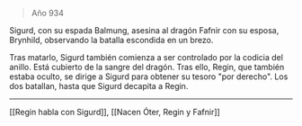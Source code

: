 > Año 934

Sigurd, con su espada Balmung, asesina al dragón Fafnir con su esposa, Brynhild, observando la batalla escondida en un brezo.

Tras matarlo, Sigurd también comienza a ser controlado por la codicia del anillo. Está cubierto de la sangre del dragón. Tras ello, Regin, que también estaba oculto, se dirige a Sigurd para obtener su tesoro "por derecho". Los dos batallan, hasta que Sigurd decapita a Regin.

---

[[Regin habla con Sigurd]], [[Nacen Óter, Regin y Fafnir]]